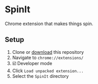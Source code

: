 # SpinIt
Chrome extension that makes things spin.

## Setup
1. Clone or [download](https://github.com/sudiamanj/SpinIt/archive/master.zip) this repository
2. Navigate to `chrome://extensions/`
3. ☑️ Developer mode
4. Click `Load unpacked extension...`
5. Select the `SpinIt` directory
